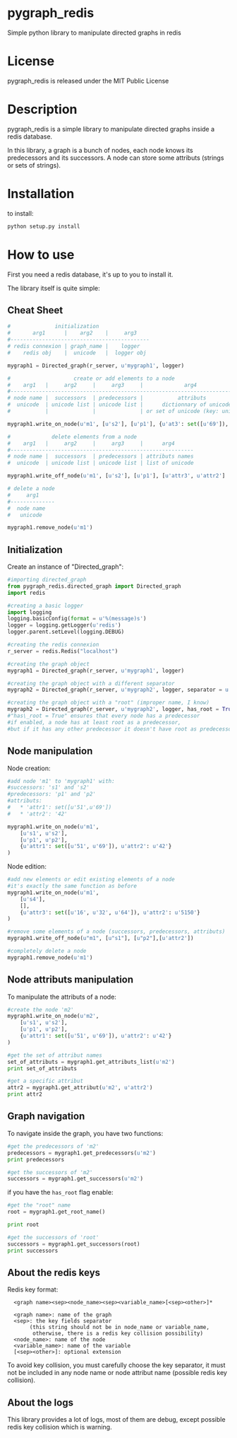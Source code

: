 pygraph\_redis
==============

Simple python library to manipulate directed graphs in redis

License
=======

pygraph\_redis is released under the MIT Public License

Description
===========

pygraph\_redis is a simple library to manipulate directed graphs inside a redis database.

In this library, a graph is a bunch of nodes, each node knows its predecessors 
and its successors. A node can store some attributs (strings or sets of strings).

Installation
============

to install:

```bash
python setup.py install
```

How to use
==========

First you need a redis database, it's up to you to install it.

The library itself is quite simple:

Cheat Sheet
-----------

```python
#              initialization
#       arg1      |    arg2    |     arg3
#--------------------------------------------
# redis connexion | graph_name |    logger
#    redis obj    |  unicode   |  logger obj 

mygraph1 = Directed_graph(r_server, u'mygraph1', logger)
```

```python
#                    create or add elements to a node
#    arg1   |     arg2     |     arg3     |             arg4
#---------------------------------------------------------------------------
# node name |  successors  | predecessors |           attributs
#  unicode  | unicode list | unicode list |      dictionnary of unicode 
#           |              |              | or set of unicode (key: unicode)

mygraph1.write_on_node(u'm1', [u's2'], [u'p1'], {u'at3': set([u'69']), u'at2': u'42'}
```

```python
#             delete elements from a node
#    arg1   |     arg2     |     arg3     |      arg4
#----------------------------------------------------------
# node name |  successors  | predecessors | attributs names
#  unicode  | unicode list | unicode list | list of unicode 

mygraph1.write_off_node(u'm1', [u's2'], [u'p1'], [u'attr3', u'attr2']
```

```python
# delete a node
#     arg1 
#--------------
#  node name 
#   unicode   

mygraph1.remove_node(u'm1')
```

Initialization
--------------

Create an instance of "Directed\_graph":

```python
#importing directed_graph
from pygraph_redis.directed_graph import Directed_graph
import redis

#creating a basic logger
import logging
logging.basicConfig(format = u'%(message)s')
logger = logging.getLogger(u'redis')
logger.parent.setLevel(logging.DEBUG)

#creating the redis connexion
r_server = redis.Redis("localhost")

#creating the graph object
mygraph1 = Directed_graph(r_server, u'mygraph1', logger)

#creating the graph object with a different separator
mygraph2 = Directed_graph(r_server, u'mygraph2', logger, separator = u'my_custom_sep')

#creating the graph object with a "root" (improper name, I know)
mygraph2 = Directed_graph(r_server, u'mygraph2', logger, has_root = True)
#"has\_root = True" ensures that every node has a predecessor
#if enabled, a node has at least root as a predecessor, 
#but if it has any other predecessor it doesn't have root as predecessor

```

Node manipulation
-----------------

Node creation:

```python
#add node 'm1' to 'mygraph1' with:
#successors: 's1' and 's2'
#predecessors: 'p1' and 'p2'
#attributs:
#   * 'attr1': set([u'51',u'69'])
#   * 'attr2': '42'    

mygraph1.write_on_node(u'm1',
    [u's1', u's2'],
    [u'p1', u'p2'],
    {u'attr1': set([u'51', u'69']), u'attr2': u'42'}
)
```

Node edition:

```python
#add new elements or edit existing elements of a node
#it's exactly the same function as before
mygraph1.write_on_node(u'm1', 
    [u's4'], 
    [], 
    {u'attr3': set([u'16', u'32', u'64']), u'attr2': u'5150'}
)

#remove some elements of a node (successors, predecessors, attributs)
mygraph1.write_off_node(u"m1", [u"s1"], [u"p2"],[u'attr2'])

#completely delete a node
mygraph1.remove_node(u'm1')
```

Node attributs manipulation
---------------------------

To manipulate the attributs of a node:

```python
#create the node 'm2'
mygraph1.write_on_node(u'm2',
    [u's1', u's2'],
    [u'p1', u'p2'],
    {u'attr1': set([u'51', u'69']), u'attr2': u'42'}
)

#get the set of attribut names
set_of_attributs = mygraph1.get_attributs_list(u'm2')
print set_of_attributs

#get a specific attribut
attr2 = mygraph1.get_attribut(u'm2', u'attr2')
print attr2

```

Graph navigation
----------------

To navigate inside the graph, you have two functions:

```python
#get the predecessors of 'm2'
predecessors = mygraph1.get_predecessors(u'm2')
print predecessors

#get the successors of 'm2'
successors = mygraph1.get_successors(u'm2')
```

if you have the `has_root` flag enable:

```python
#get the "root" name
root = mygraph1.get_root_name()

print root

#get the successors of 'root'
successors = mygraph1.get_successors(root)
print successors

```

About the redis keys
--------------------

Redis key format:
```
  <graph name><sep><node_name><sep><variable_name>[<sep><other>]*
  
  <graph name>: name of the graph
  <sep>: the key fields separator 
       (this string should not be in node_name or variable_name,
        otherwise, there is a redis key collision possibility)
  <node_name>: name of the node
  <variable_name>: name of the variable
  [<sep><other>]: optional extension
```

To avoid key collision, you must carefully choose the key separator,
it must not be included in any node name or node attribut name (possible redis key collision).

About the logs
--------------

This library provides a lot of logs, most of them are debug, except possible redis key collision which is warning.
